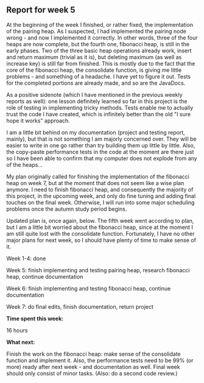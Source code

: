 ## Report for week 5

At the beginning of the week I finished, or rather fixed, the implementation of the pairing heap. As I suspected, I had implemented the pairing node wrong - and now I implemented it correctly. In other words, three of the four heaps are now complete, but the fourth one, fibonacci heap, is still in the early phases. Two of the three basic heap operations already work, insert and return maximum (trivial as it is), but deleting maximum (as well as increase key) is still far from finished. This is mostly due to the fact that the core of the fibonacci heap, the consolidate function, is giving me little problems - and something of a headache. I have yet to figure it out. Tests for the completed portions are already made, and so are the JavaDocs.

As a positive sidenote (which I have mentioned in the previous weekly reports as well): one lesson definitely learned so far in this project is the role of testing in implementing tricky methods. Tests enable me to actually trust the code I have created, which is infinitely better than the old "I sure hope it works" approach.

I am a little bit behind on my documentation (project and testing report, mainly), but that is not something I am majorly concerned over. They will be easier to write in one go rather than try building them up little by little. Also, the copy-paste performance tests in the code at the moment are there just so I have been able to confirm that my computer does not explode from any of the heaps...

My plan originally called for finishing the implementation of the fibonacci heap on week 7, but at the moment that does not seem like a wise plan anymore. I need to finish fibonacci heap, and consequently the majority of this project, in the upcoming week, and only do fine tuning and adding final touches on the final week. Otherwise, I will run into some major scheduling problems once the autumn study period begins.

Updated plan is, once again, below. The fifth week went according to plan, but I am a little bit worried about the fibonacci heap, since at the moment I am still quite lost with the consolidate function. Fortunately, I have no other major plans for next week, so I should have plenty of time to make sense of it.

Week 1-4: done

Week 5: finish implementing and testing pairing heap, research fibonacci heap, continue documentation

Week 6: finish implementing and testing fibonacci heap, continue documentation

Week 7: do final edits, finish documentation, return project

__Time spent this week:__

16 hours

__What next:__

Finish the work on the fibonacci heap: make sense of the consolidate function and implement it. Also, the performance tests need to be 99% (or more) ready after next week - and documentation as well. Final week should only consist of minor tasks. (Also: do a second code review.)
